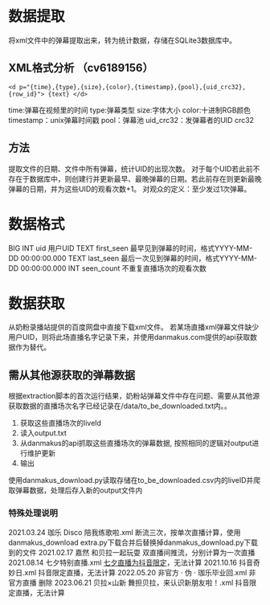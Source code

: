# 数据提取
将xml文件中的弹幕提取出来，转为统计数据，存储在SQLite3数据库中。
## XML格式分析 （cv6189156）
```
<d p="{time},{type},{size},{color},{timestamp},{pool},{uid_crc32},{row_id}"> {text} </d>
``` 
time:弹幕在视频里的时间
type:弹幕类型
size:字体大小
color:十进制RGB颜色
timestamp：unix弹幕时间戳
pool：弹幕池
uid_crc32：发弹幕者的UID crc32
## 方法
提取文件的日期、文件中所有弹幕，统计UID的出现次数。
对于每个UID若此前不存在于数据库中，则创建行并更新最早、最晚弹幕的日期。若此前存在则更新最晚弹幕的日期，并为这些UID的观看次数+1。
对观众的定义：至少发过1次弹幕。
# 数据格式
BIG INT uid 用户UID
TEXT first_seen 最早见到弹幕的时间，格式YYYY-MM-DD 00:00:00.000
TEXT last_seen 最后一次见到弹幕的时间，格式YYYY-MM-DD 00:00:00.000
INT seen_count 不重复直播场次的观看次数

# 数据获取
从奶粉录播站提供的百度网盘中直接下载xml文件。
若某场直播xml弹幕文件缺少用户UID，则将此场直播名字记录下来，并使用danmakus.com提供的api获取数据作为替代。
## 需从其他源获取的弹幕数据
根据extraction脚本的首次运行结果，奶粉站弹幕文件中存在问题、需要从其他源获取数据的直播场次名字已经记录在/data/to_be_downloaded.txt内。。
1. 获取这些直播场次的liveId
2. 读入output.txt
3. 从danmakus的api抓取这些直播场次的弹幕数据, 按照相同的逻辑对output进行维护更新
4. 输出

使用danmakus_download.py读取存储在to_be_downloaded.csv内的liveID并爬取弹幕数据，处理后存入新的output文件内
### 特殊处理说明
2021.03.24 珈乐 Disco 陪我练歌啦.xml 断流三次，按单次直播计算，使用danmakus_download extra.py下载合并后替换掉danmakus_download.py下载到的文件
2021.02.17 嘉然 和贝拉一起玩耍 双直播间推流，分别计算为一次直播
2021.08.14 七夕特别直播.xml [七夕直播为抖音限定](http://t.bilibili.com/558774905908449734)，无法计算
2021.10.16 抖音奇妙日.xml 抖音限定直播，无法计算
2022.05.20 非官方 · 伪 · 珈乐毕业回.xml 非官方直播 删除
2023.06.21 贝拉×山新 舞担贝拉，来认识新朋友啦！.xml 抖音限定直播，无法计算


